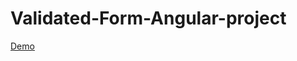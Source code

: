 # Validated-Form-Angular-project
[Demo](https://ludmilaschlegelova.github.io/Validated-Form-Angular-project/)

